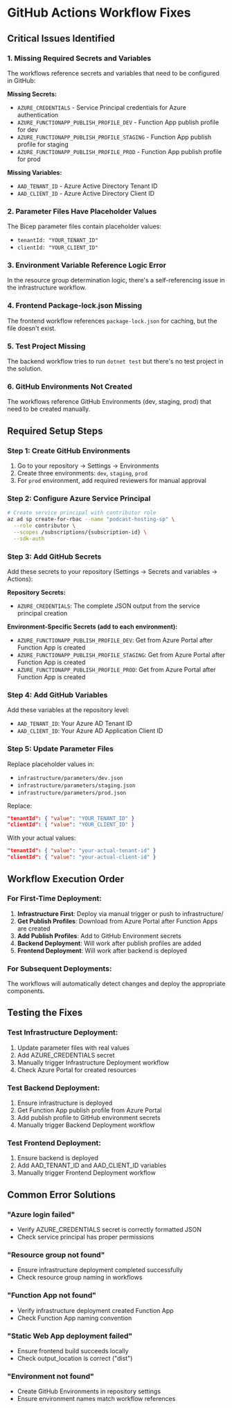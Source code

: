 # GitHub Actions Workflow Fixes

## Critical Issues Identified

### 1. **Missing Required Secrets and Variables**
The workflows reference secrets and variables that need to be configured in GitHub:

**Missing Secrets:**
- `AZURE_CREDENTIALS` - Service Principal credentials for Azure authentication
- `AZURE_FUNCTIONAPP_PUBLISH_PROFILE_DEV` - Function App publish profile for dev
- `AZURE_FUNCTIONAPP_PUBLISH_PROFILE_STAGING` - Function App publish profile for staging
- `AZURE_FUNCTIONAPP_PUBLISH_PROFILE_PROD` - Function App publish profile for prod

**Missing Variables:**
- `AAD_TENANT_ID` - Azure Active Directory Tenant ID
- `AAD_CLIENT_ID` - Azure Active Directory Client ID

### 2. **Parameter Files Have Placeholder Values**
The Bicep parameter files contain placeholder values:
- `tenantId: "YOUR_TENANT_ID"`
- `clientId: "YOUR_CLIENT_ID"`

### 3. **Environment Variable Reference Logic Error**
In the resource group determination logic, there's a self-referencing issue in the infrastructure workflow.

### 4. **Frontend Package-lock.json Missing**
The frontend workflow references `package-lock.json` for caching, but the file doesn't exist.

### 5. **Test Project Missing**
The backend workflow tries to run `dotnet test` but there's no test project in the solution.

### 6. **GitHub Environments Not Created**
The workflows reference GitHub Environments (dev, staging, prod) that need to be created manually.

## Required Setup Steps

### Step 1: Create GitHub Environments
1. Go to your repository → Settings → Environments
2. Create three environments: `dev`, `staging`, `prod`
3. For `prod` environment, add required reviewers for manual approval

### Step 2: Configure Azure Service Principal
```bash
# Create service principal with contributor role
az ad sp create-for-rbac --name "podcast-hosting-sp" \
  --role contributor \
  --scopes /subscriptions/{subscription-id} \
  --sdk-auth
```

### Step 3: Add GitHub Secrets
Add these secrets to your repository (Settings → Secrets and variables → Actions):

**Repository Secrets:**
- `AZURE_CREDENTIALS`: The complete JSON output from the service principal creation

**Environment-Specific Secrets (add to each environment):**
- `AZURE_FUNCTIONAPP_PUBLISH_PROFILE_DEV`: Get from Azure Portal after Function App is created
- `AZURE_FUNCTIONAPP_PUBLISH_PROFILE_STAGING`: Get from Azure Portal after Function App is created  
- `AZURE_FUNCTIONAPP_PUBLISH_PROFILE_PROD`: Get from Azure Portal after Function App is created

### Step 4: Add GitHub Variables
Add these variables at the repository level:
- `AAD_TENANT_ID`: Your Azure AD Tenant ID
- `AAD_CLIENT_ID`: Your Azure AD Application Client ID

### Step 5: Update Parameter Files
Replace placeholder values in:
- `infrastructure/parameters/dev.json`
- `infrastructure/parameters/staging.json`
- `infrastructure/parameters/prod.json`

Replace:
```json
"tenantId": { "value": "YOUR_TENANT_ID" }
"clientId": { "value": "YOUR_CLIENT_ID" }
```

With your actual values:
```json
"tenantId": { "value": "your-actual-tenant-id" }
"clientId": { "value": "your-actual-client-id" }
```

## Workflow Execution Order

### For First-Time Deployment:
1. **Infrastructure First**: Deploy via manual trigger or push to infrastructure/
2. **Get Publish Profiles**: Download from Azure Portal after Function Apps are created
3. **Add Publish Profiles**: Add to GitHub Environment secrets
4. **Backend Deployment**: Will work after publish profiles are added
5. **Frontend Deployment**: Will work after backend is deployed

### For Subsequent Deployments:
The workflows will automatically detect changes and deploy the appropriate components.

## Testing the Fixes

### Test Infrastructure Deployment:
1. Update parameter files with real values
2. Add AZURE_CREDENTIALS secret
3. Manually trigger Infrastructure Deployment workflow
4. Check Azure Portal for created resources

### Test Backend Deployment:
1. Ensure infrastructure is deployed
2. Get Function App publish profile from Azure Portal
3. Add publish profile to GitHub environment secrets
4. Manually trigger Backend Deployment workflow

### Test Frontend Deployment:
1. Ensure backend is deployed
2. Add AAD_TENANT_ID and AAD_CLIENT_ID variables
3. Manually trigger Frontend Deployment workflow

## Common Error Solutions

### "Azure login failed"
- Verify AZURE_CREDENTIALS secret is correctly formatted JSON
- Check service principal has proper permissions

### "Resource group not found"
- Ensure infrastructure deployment completed successfully
- Check resource group naming in workflows

### "Function App not found"
- Verify infrastructure deployment created Function App
- Check Function App naming convention

### "Static Web App deployment failed"
- Ensure frontend build succeeds locally
- Check output_location is correct ("dist")

### "Environment not found"
- Create GitHub Environments in repository settings
- Ensure environment names match workflow references
